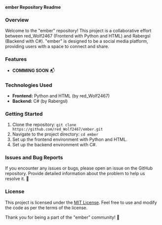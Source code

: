 **ember Repository Readme**

### Overview
Welcome to the "ember" repository! This project is a collaborative effort between red_Wolf2467 (Frontend with Python and HTML) and Rabergsl (Backend with C#). "ember" is designed to be a social media platform, providing users with a space to connect and share.

### Features
- **COMMING SOON** 📬

### Technologies Used
- **Frontend:** Python and HTML (by red_Wolf2467)
- **Backend:** C# (by Rabergsl)

### Getting Started
1. Clone the repository: `git clone https://github.com/red_Wolf2467/ember.git`
2. Navigate to the project directory: `cd ember`
3. Set up the frontend environment with Python and HTML.
4. Set up the backend environment with C#.

### Issues and Bug Reports
If you encounter any issues or bugs, please open an issue on the GitHub repository. Provide detailed information about the problem to help us resolve it. 🐞

### License
This project is licensed under the [MIT License](LICENSE.md). Feel free to use and modify the code as per the terms of the license.

Thank you for being a part of the "ember" community! 🌈